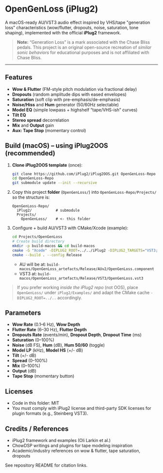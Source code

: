 # OpenGenLoss (iPlug2)

A macOS-ready AU/VST3 audio effect inspired by VHS/tape "generation loss" characteristics (wow/flutter, dropouts, noise, saturation, tone shaping), implemented with the official **iPlug2** framework.

> **Note:** “Generation Loss” is a mark associated with the Chase Bliss pedals. This project is an original open-source recreation of *similar sonic behaviors* for educational purposes and is not affiliated with Chase Bliss.

---

## Features
- **Wow & Flutter** (FM-style pitch modulation via fractional delay)
- **Dropouts** (random amplitude dips with eased envelopes)
- **Saturation** (soft clip with pre-emphasis/de-emphasis)
- **Noise/Hiss** and **Hum** generator (50/60Hz selectable)
- **Model EQ** (simple lowpass + highshelf “tape/VHS-ish” curves)
- **Tilt EQ**
- **Stereo spread** decorrelation
- **Mix** and **Output** gain
- **Aux: Tape Stop** (momentary control)

## Build (macOS) – using iPlug2OOS (recommended)
1. **Clone iPlug2OOS template** (once):
   ```bash
   git clone https://github.com/iPlug2/iPlug2OOS.git OpenGenLoss-Repo
   cd OpenGenLoss-Repo
   git submodule update --init --recursive
   ```
2. Copy this project **folder** (`OpenGenLoss/`) into `OpenGenLoss-Repo/Projects/` so the structure is:
   ```
   OpenGenLoss-Repo/
     iPlug2/           # submodule
     Projects/
       OpenGenLoss/    # <- this folder
   ```
3. Configure + build AU/VST3 with CMake/Xcode (example):
   ```bash
   cd Projects/OpenGenLoss
   # Create build directory
   mkdir -p build-macos && cd build-macos
   cmake -G "Xcode" -DIPLUG2_ROOT=../../iPlug2 -DIPLUG2_TARGETS="VST3;AUv2" ..
   cmake --build . --config Release
   ```
   - AU will be at: `build-macos/OpenGenLoss_artefacts/Release/AUv2/OpenGenLoss.component`
   - VST3 at: `build-macos/OpenGenLoss_artefacts/Release/VST3/OpenGenLoss.vst3`

> If you prefer working *inside the iPlug2 repo* (not OOS), place `OpenGenLoss/` under `iPlug2/Examples/` and adapt the CMake cache `-DIPLUG2_ROOT=../..` accordingly.

## Parameters
- **Wow Rate** (0.1–6 Hz), **Wow Depth**
- **Flutter Rate** (6–30 Hz), **Flutter Depth**
- **Dropouts Rate** (events/min), **Dropout Depth**, **Dropout Time** (ms)
- **Saturation** (0–100%)
- **Noise** (dB FS), **Hum** (dB), **Hum 50/60** (toggle)
- **Model LP** (kHz), **Model HS** (+/- dB)
- **Tilt** (+/- dB)
- **Spread** (0–100%)
- **Mix** (0–100%)
- **Output** (dB)
- **Tape Stop** (momentary button)

## Licenses
- Code in this folder: MIT
- You must comply with iPlug2 license and third-party SDK licenses for plugin formats (e.g., Steinberg VST3).

## Credits / References
- iPlug2 framework and examples (Oli Larkin et al.)
- ChowDSP writings and plugins for tape modeling inspiration
- Academic/industry references on wow & flutter, tape saturation, dropouts

See repository README for citation links.
